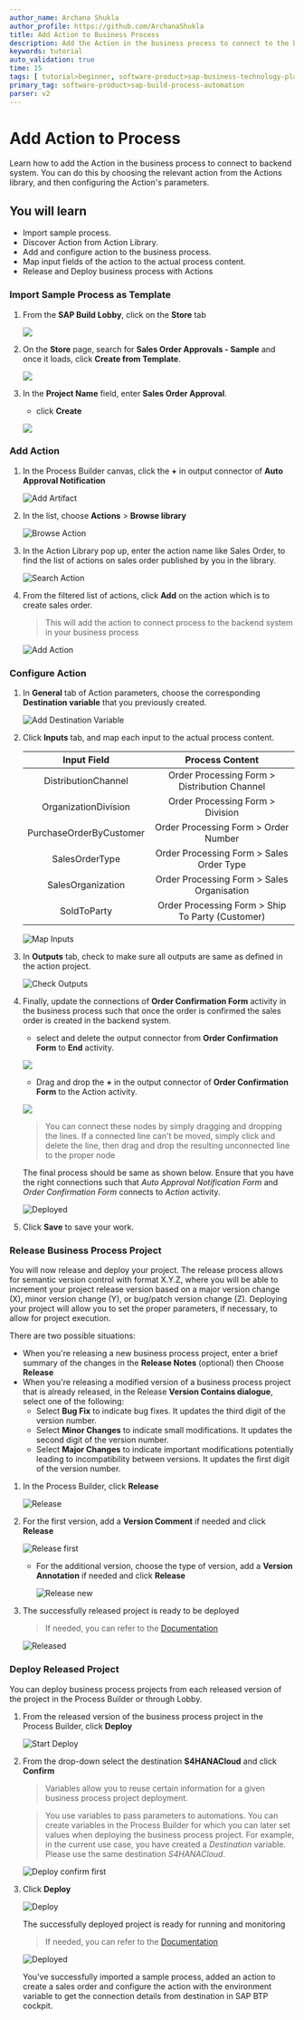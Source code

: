 ```yaml
---
author_name: Archana Shukla
author_profile: https://github.com/ArchanaShukla
title: Add Action to Business Process
description: Add the Action in the business process to connect to the backend system
keywords: tutorial
auto_validation: true
time: 15
tags: [ tutorial>beginner, software-product>sap-business-technology-platform]
primary_tag: software-product>sap-build-process-automation
parser: v2
---
```


# Add Action to Process

Learn how to add the Action in the business process to connect to backend system. You can do this by choosing the relevant action from the Actions library, and then configuring the Action's parameters.

## You will learn
  - Import sample process.
  - Discover Action from Action Library.
  - Add and configure action to the business process.
  - Map input fields of the action to the actual process content.
  - Release and Deploy business process with Actions

### Import Sample Process as Template

1. From the **SAP Build Lobby**, click on the **Store** tab

    ![](ImportProject_31.png)

2. On the **Store** page, search for **Sales Order Approvals - Sample** and once it loads, click **Create from Template**.

    ![](ImportProject_32.png)

3. In the **Project Name** field, enter **Sales Order Approval**.
    - click **Create**

    ![](ImportProject_33.png)

### Add Action

1. In the Process Builder canvas, click the **+** in output connector of **Auto Approval Notification**

    ![Add Artifact](action1.png)

2. In the list, choose **Actions** > **Browse library**

    ![Browse Action](action2.png)

3. In the Action Library pop up, enter the action name like Sales Order, to find the list of actions on sales order published by you in the library.

    ![Search Action](action3.png)

4. From the filtered list of actions, click **Add** on the action which is to create sales order.

    > This will add the action to connect process to the backend system in your business process

    ![Add Action](action4.png)


### Configure Action

1. In **General** tab of Action parameters, choose the corresponding **Destination variable** that you previously created.

    ![Add Destination Variable](action5.png)

2. Click **Inputs** tab, and map each input to the actual process content.

    | Input Field | Process Content |
    |:---:|:---:|
    | DistributionChannel | Order Processing Form > Distribution Channel |
    | OrganizationDivision | Order Processing Form > Division |
    | PurchaseOrderByCustomer | Order Processing Form > Order Number |
    | SalesOrderType | Order Processing Form > Sales Order Type |
    | SalesOrganization | Order Processing Form > Sales Organisation |
    | SoldToParty | Order Processing Form > Ship To Party (Customer) |

    ![Map Inputs](action6.png)


3. In **Outputs** tab, check to make sure all outputs are same as defined in the action project.

    ![Check Outputs](action7.png)

4. Finally, update the connections of **Order Confirmation Form** activity in the business process such that once the order is confirmed the sales order is created in the backend system.

    - select and delete the output connector from **Order Confirmation Form** to **End** activity.

    ![](action9.png)

    - Drag and drop the **+** in the output connector of **Order Confirmation Form** to the Action activity.

    ![](action10.png)

    > You can connect these nodes by simply dragging and dropping the lines. If a connected line can't be moved, simply click and delete the line, then drag and drop the resulting unconnected line to the proper node

    The final process should be same as shown below. Ensure that you have the right connections such that *Auto Approval Notification Form* and *Order Confirmation Form* connects to *Action* activity.

    ![Deployed](action11.png)

5. Click **Save** to save your work.

### Release Business Process Project

You will now release and deploy your project. The release process allows for semantic version control with format X.Y.Z, where you will be able to increment your project release version based on a major version change (X), minor version change (Y), or bug/patch version change (Z). Deploying your project will allow you to set the proper parameters, if necessary, to allow for project execution.

There are two possible  situations:
   - When you're releasing a new business process project, enter a brief summary of the changes in the **Release Notes** (optional) then Choose **Release**
   - When you're releasing a modified version of a business process project that is already released, in the Release **Version Contains dialogue**, select one of the following:
        - Select **Bug Fix** to indicate bug fixes. It updates the third digit of the version number.
        - Select **Minor Changes** to indicate small modifications. It updates the second digit of the version number.
        - Select **Major Changes** to indicate important modifications potentially leading to incompatibility between versions. It updates the first digit of the version number.


1. In the Process Builder, click **Release**

    ![Release](release1.png)

2. For the first version, add a **Version Comment** if needed and click **Release**

    ![Release first](release2.png)

   - For the additional version, choose the type of version, add a **Version Annotation** if needed and click **Release**

        ![Release new](release3.png)

3. The successfully released project is ready to be deployed
    > If needed, you can refer to the [Documentation](https://help.sap.com/docs/PROCESS_AUTOMATION/a331c4ef0a9d48a89c779fd449c022e7/bcb638ecb98d4e1db8267ecccd8ffdf3.html?version=Cloud)

    ![Released](release4.png)


### Deploy Released Project

You can deploy business process projects from each released version of the project in the Process Builder or through Lobby.

1. From the released version of the business process project in the Process Builder, click **Deploy**

    ![Start Deploy](deploy1.png)

2. From the drop-down select the destination **S4HANACloud** and click **Confirm**

    > Variables allow you to reuse certain information for a given business process project deployment.

    >  You use variables to pass parameters to automations. You can create variables in the Process Builder for which you can later set values when deploying the  business process project. For example, in the current use case, you have created a *Destination* variable. Please use the same destination *S4HANACloud*.

    ![Deploy confirm first](deploy2.png)

3. Click **Deploy**

    ![Deploy](deploy3.png)

    The successfully deployed project is ready for running and monitoring

    > If needed, you can refer to the [Documentation](https://help.sap.com/docs/PROCESS_AUTOMATION/a331c4ef0a9d48a89c779fd449c022e7/d1e6a2d496f24ef1be43c2da8716c3b6.html?version=Cloud)

    ![Deployed](deploy4.png)

    You've successfully imported a sample process, added an action to create a sales order and configure the action with the environment variable to get the connection details from destination in SAP BTP cockpit.
